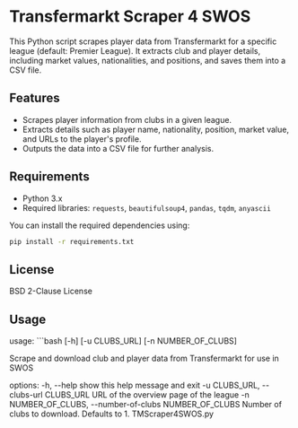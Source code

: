 # Transfermarkt Scraper 4 SWOS

This Python script scrapes player data from Transfermarkt for a specific league (default: Premier League). It extracts club and player details, including market values, nationalities, and positions, and saves them into a CSV file.

## Features

- Scrapes player information from clubs in a given league.
- Extracts details such as player name, nationality, position, market value, and URLs to the player's profile.
- Outputs the data into a CSV file for further analysis.

## Requirements

- Python 3.x
- Required libraries: `requests`, `beautifulsoup4`, `pandas`, `tqdm`, `anyascii`


You can install the required dependencies using:

```bash
pip install -r requirements.txt
```

## License

BSD 2-Clause License

## Usage

usage: ```bash [-h] [-u CLUBS_URL] [-n NUMBER_OF_CLUBS]

Scrape and download club and player data from Transfermarkt for use in SWOS

options:
  -h, --help            show this help message and exit
  -u CLUBS_URL, --clubs-url CLUBS_URL
                        URL of the overview page of the league
  -n NUMBER_OF_CLUBS, --number-of-clubs NUMBER_OF_CLUBS
                        Number of clubs to download. Defaults to 1.
TMScraper4SWOS.py
```
